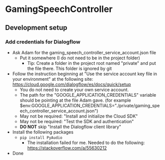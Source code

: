 # GamingSpeechController

## Development setup

### Add credentials for Dialogflow
* Ask Adam for the gaming_speech_controller_service_account.json file
  * Put it somewhere (I do not need to be in the project folder)
    * Tip: Create a folder in the project root named "private" and put the file there. This folder is ignored by git
* Follow the instruction beginning at "Use the service account key file in your environment" at the following site: https://cloud.google.com/dialogflow/es/docs/quick/setup
  * You do not need to create your own service account.
  * The path for the "GOOGLE_APPLICATION_CREDENTIALS" variable should be pointing at the file Adam gave. (for example $env:GOOGLE_APPLICATION_CREDENTIALS="./private/gaming_speech_controller_service_account.json")
  * May not be required: "Install and initialize the Cloud SDK"
  * May not be required: "Test the SDK and authentication"
  * **DO NOT** skip "Install the Dialogflow client library"
* Install the following packages
  * `pip install PyAudio`
    * The installation failed for me. Needed to do the following: https://stackoverflow.com/a/55630212
* Done
